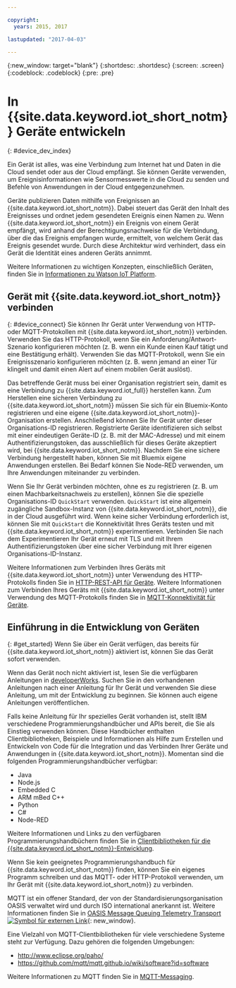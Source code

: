 ```yaml
---

copyright:
  years: 2015, 2017

lastupdated: "2017-04-03"

---
```


{:new_window: target="blank"}
{:shortdesc: .shortdesc}
{:screen: .screen}
{:codeblock: .codeblock}
{:pre: .pre}

# In {{site.data.keyword.iot_short_notm}} Geräte entwickeln
{: #device_dev_index}

Ein Gerät ist alles, was eine Verbindung zum Internet hat und Daten in die Cloud sendet oder aus der Cloud empfängt. Sie können Geräte verwenden, um Ereignisinformationen wie Sensormesswerte in die Cloud zu senden und Befehle von Anwendungen in der Cloud entgegenzunehmen.

Geräte publizieren Daten mithilfe von Ereignissen an {{site.data.keyword.iot_short_notm}}. Dabei steuert das Gerät den Inhalt des Ereignisses und ordnet jedem gesendeten Ereignis einen Namen zu. Wenn {{site.data.keyword.iot_short_notm}} ein Ereignis von einem Gerät empfängt, wird anhand der Berechtigungsnachweise für die Verbindung, über die das Ereignis empfangen wurde, ermittelt, von welchem Gerät das Ereignis gesendet wurde. Durch diese Architektur wird verhindert, dass ein Gerät die Identität eines anderen Geräts annimmt.

Weitere Informationen zu wichtigen Konzepten, einschließlich Geräten, finden Sie in [Informationen zu Watson IoT Platform](https://console.ng.bluemix.net/docs/services/IoT/iotplatform_overview.html#watsoniotplatform_importantconcepts).


## Gerät mit {{site.data.keyword.iot_short_notm}} verbinden
{: #device_connect}
Sie können Ihr Gerät unter Verwendung von HTTP- oder MQTT-Protokollen mit {{site.data.keyword.iot_short_notm}} verbinden. Verwenden Sie das HTTP-Protokoll, wenn Sie ein Anforderung/Antwort-Szenario konfigurieren möchten (z. B. wenn ein Kunde einen Kauf tätigt und eine Bestätigung erhält). Verwenden Sie das MQTT-Protokoll, wenn Sie ein Ereignisszenario konfigurieren möchten (z. B. wenn jemand an einer Tür klingelt und damit einen Alert auf einem mobilen Gerät auslöst).

Das betreffende Gerät muss bei einer Organisation registriert sein, damit es eine Verbindung zu {{site.data.keyword.iot_full}} herstellen kann. Zum Herstellen eine sicheren Verbindung zu {{site.data.keyword.iot_short_notm}} müssen Sie sich für ein Bluemix-Konto registrieren und eine eigene {{site.data.keyword.iot_short_notm}}-Organisation erstellen. Anschließend können Sie Ihr Gerät unter dieser Organisations-ID registrieren. Registrierte Geräte identifizieren sich selbst mit einer eindeutigen Geräte-ID (z. B. mit der MAC-Adresse) und mit einem Authentifizierungstoken, das ausschließlich für dieses Geräte akzeptiert wird, bei {{site.data.keyword.iot_short_notm}}. Nachdem Sie eine sichere Verbindung hergestellt haben, können Sie mit Bluemix eigene Anwendungen erstellen. Bei Bedarf können Sie Node-RED verwenden, um Ihre Anwendungen miteinander zu verbinden.

Wenn Sie Ihr Gerät verbinden möchten, ohne es zu registrieren (z. B. um einen Machbarkeitsnachweis zu erstellen), können Sie die spezielle Organisations-ID `QuickStart` verwenden. `QuickStart` ist eine allgemein zugängliche Sandbox-Instanz von {{site.data.keyword.iot_short_notm}}, die in der Cloud ausgeführt wird. Wenn keine sicher Verbindung erforderlich ist, können Sie mit `QuickStart` die Konnektivität Ihres Geräts testen und mit {{site.data.keyword.iot_short_notm}} experimentieren. Verbinden Sie nach dem Experimentieren Ihr Gerät erneut mit TLS und mit Ihrem Authentifizierungstoken über eine sicher Verbindung mit Ihrer eigenen Organisations-ID-Instanz.

Weitere Informationen zum Verbinden Ihres Geräts mit {{site.data.keyword.iot_short_notm}} unter Verwendung des HTTP-Protokolls finden Sie in [HTTP-REST-API für Geräte](https://console.ng.bluemix.net/docs/services/IoT/devices/api.html).
Weitere Informationen zum Verbinden Ihres Geräts mit {{site.data.keyword.iot_short_notm}} unter Verwendung des MQTT-Protokolls finden Sie in [MQTT-Konnektivität für Geräte](https://console.ng.bluemix.net/docs/services/IoT/devices/mqtt.html).

## Einführung in die Entwicklung von Geräten
{: #get_started}
Wenn Sie über ein Gerät verfügen, das bereits für {{site.data.keyword.iot_short_notm}} aktiviert ist, können Sie das Gerät sofort verwenden.

Wenn das Gerät noch nicht aktiviert ist, lesen Sie die verfügbaren Anleitungen in [developerWorks](https://developer.ibm.com/recipes/). Suchen Sie in den vorhandenen Anleitungen nach einer Anleitung für Ihr Gerät und verwenden Sie diese Anleitung, um mit der Entwicklung zu beginnen. Sie können auch eigene Anleitungen veröffentlichen.

Falls keine Anleitung für Ihr spezielles Gerät vorhanden ist, stellt IBM verschiedene Programmierungshandbücher und APIs bereit, die Sie als Einstieg verwenden können. Diese Handbücher enthalten Clientbibliotheken, Beispiele und Informationen als Hilfe zum Erstellen und Entwickeln von Code für die Integration und das Verbinden Ihrer Geräte und Anwendungen in {{site.data.keyword.iot_short_notm}}. Momentan sind die folgenden Programmierungshandbücher verfügbar:

- Java
- Node.js
- Embedded C
- ARM mBed C++
- Python
- C#
- Node-RED

Weitere Informationen und Links zu den verfügbaren Programmierungshandbüchern finden Sie in [Clientbibliotheken für die {{site.data.keyword.iot_short_notm}}-Entwicklung](../iot_platform_client_lib.html).

Wenn Sie kein geeignetes Programmierungshandbuch für {{site.data.keyword.iot_short_notm}} finden, können Sie ein eigenes Programm schreiben und das MQTT- oder HTTP-Protokoll verwenden, um Ihr Gerät mit {{site.data.keyword.iot_short_notm}} zu verbinden.

MQTT ist ein offener Standard, der von der Standardisierungsorganisation OASIS verwaltet wird und durch ISO international anerkannt ist. Weitere Informationen finden Sie in [OASIS Message Queuing Telemetry Transport ![Symbol für externen Link](../../../icons/launch-glyph.svg "Symbol für externen Link")](https://www.oasis-open.org/committees/tc_home.php?wg_abbrev=mqtt){: new_window}.

Eine Vielzahl von MQTT-Clientbibliotheken für viele verschiedene Systeme steht zur Verfügung. Dazu gehören die folgenden Umgebungen:
- http://www.eclipse.org/paho/
- https://github.com/mqtt/mqtt.github.io/wiki/software?id=software

Weitere Informationen zu MQTT finden Sie in [MQTT-Messaging](https://console.ng.bluemix.net/docs/services/IoT/reference/mqtt/index.html?pos=3).

